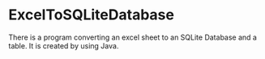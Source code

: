 # ExcelToSQLiteDatabase
There is a program converting an excel sheet to an SQLite Database and a table. It is created by using Java.
